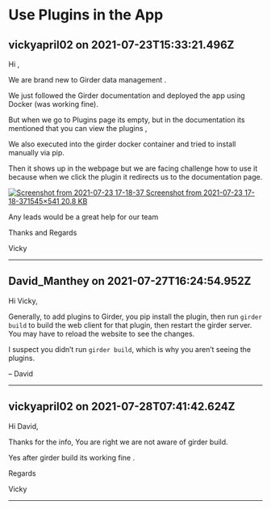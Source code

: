 # Use Plugins in the App

## vickyapril02 on 2021-07-23T15:33:21.496Z

Hi ,  

We are brand new to Girder data management .  

We just followed the Girder documentation and deployed the app using Docker (was working fine).  

But when we go to Plugins page its empty, but in the documentation its mentioned that you can view the plugins ,  

We also executed into the girder docker container and tried to install manually via pip.  

Then it shows up in the webpage but we are facing challenge how to use it because when we click the plugin it redirects us to the documentation page.  

[![Screenshot from 2021-07-23 17-18-37](https://discourse.girder.org/uploads/default/optimized/1X/191983fe54b067139d39bf69e4c59ed039c7c84f_2_690x241.png)
Screenshot from 2021\-07\-23 17\-18\-371545×541 20\.8 KB](https://discourse.girder.org/uploads/default/original/1X/191983fe54b067139d39bf69e4c59ed039c7c84f.png "Screenshot from 2021-07-23 17-18-37")


Any leads would be a great help for our team


Thanks and Regards  

Vicky


---

## David_Manthey on 2021-07-27T16:24:54.952Z

Hi Vicky,


Generally, to add plugins to Girder, you pip install the plugin, then run `girder build` to build the web client for that plugin, then restart the girder server. You may have to reload the website to see the changes.


I suspect you didn’t run `girder build`, which is why you aren’t seeing the plugins.


– David


---

## vickyapril02 on 2021-07-28T07:41:42.624Z

Hi David,


Thanks for the info, You are right we are not aware of girder build.  

Yes after girder build its working fine .


Regards  

Vicky


---

